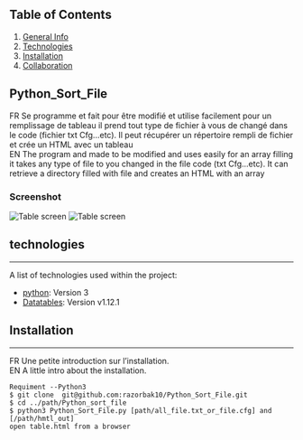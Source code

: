 ## Table of Contents
1. [General Info](#general-info)
2. [Technologies](#technologies)
3. [Installation](#installation)
4. [Collaboration](#collaboration)

## Python_Sort_File 
FR
Se programme et fait pour être modifié et utilise facilement pour un remplissage de tableau il prend tout type de fichier à vous de changé dans le code (fichier txt Cfg...etc). 
Il peut récupérer un répertoire rempli de fichier et crée un HTML avec un tableau   
  EN
The program and made to be modified and uses easily for an array filling it takes any type of file to you changed in the file code (txt Cfg...etc). 
It can retrieve a directory filled with file and creates an HTML with an array
### Screenshot
![Table screen](https://github.com/razorbak10/Python_Sort_File/blob/main/screen/image.PNG)
![Table screen](https://github.com/razorbak10/Python_Sort_File/blob/main/screen/image2.PNG)

## technologies
***
A list of technologies used within the project:
* [python](https://www.python.org/downloads/source/): Version 3
* [Datatables](https://datatables.net/manual/): Version v1.12.1
## Installation
***
FR
Une petite introduction sur l’installation.  
  EN
A little intro about the installation. 
```
Requiment --Python3
$ git clone  git@github.com:razorbak10/Python_Sort_File.git
$ cd ../path/Python_sort_file
$ python3 Python_Sort_File.py [path/all_file.txt_or_file.cfg] and [/path/hmtl_out]
open table.html from a browser
```


